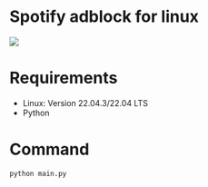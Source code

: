 # Spotify adblock for linux

<img src="https://cdn.discordapp.com/attachments/581170733565214731/1016800353699778630/Captura_de_tela_2022-09-06_170117.png">

# Requirements
- Linux: Version 22.04.3/22.04 LTS
- Python

# Command
```
python main.py
```
